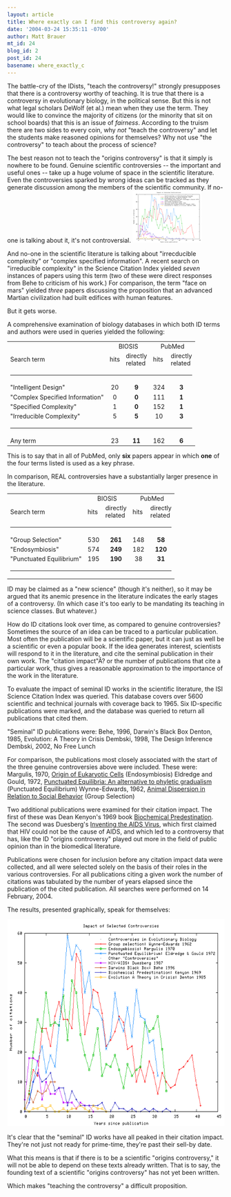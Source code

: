 ```yaml
---
layout: article
title: Where exactly can I find this controversy again?
date: '2004-03-24 15:35:11 -0700'
author: Matt Brauer
mt_id: 24
blog_id: 2
post_id: 24
basename: where_exactly_c
---
```

The battle-cry of the IDists, "teach the controversy!" strongly presupposes that there is a controversy worthy of teaching. It is true that there is a controversy in evolutionary biology, in the political sense. But this is not what legal scholars DeWolf (et al.) mean when they use the term. They would like to convince the majority of citizens (or the minority that sit on school boards) that this is an issue of <i>fairness</i>. According to the truism there are two sides to every coin, why <i>not</i> "teach the controversy" and let the students make reasoned opinions for themselves? Why not use "the controversy" to teach about the process of science?

The best reason not to teach the "origins controversy" is that it simply is nowhere to be found. Genuine scientific controversies -- the important and useful ones -- take up a huge volume of space in the scientific literature. Even the controversies sparked by wrong ideas can be tracked as they generate discussion among the members of the scientific community. If no-one is talking about it, it's not controversial.
<a href="/uploads/2005/brauer_fig1.png"><img alt="brauer_fig1.png" src="/uploads/2005/brauer_fig1-thumb.png" width="160" height="120" border="0" /></a>

<!--more-->

And no-one in the scientific literature is talking about "irrecducible complexity" or "complex specified information". A recent search on "irreducible complexity" in the Science Citation Index yielded <i>seven</i> instances of papers using this term (two of these were direct responses from Behe to criticism of his work.) For comparison, the term "face on mars" yielded <i>three</i> papers discussing the proposition that an advanced Martian civilization had built edifices with human features.

But it gets worse.

A comprehensive examination of biology databases in which both ID terms and authors were used in queries yielded the following:

<table>
	<tr>
		<td></td> <td colspan=2 align="center">BIOSIS</td> <td colspan=2 align="center">PubMed</td>
	</tr>
	<tr>
		<td>Search term</td> <td>hits</td> <td>directly<br>related</td> <td>hits</td> <td>directly<br>related</td>
	</tr>
	<tr>
		<td colspan=5><hr></td>
	</tr>
	<tr>
		<td>"Intelligent Design"</td> <td align="center">20</td> <td align="center"><b>9</b></td> <td align="center">324</td> <td align="center"><b>3</b></td>
	</tr>
	<tr>
		<td>"Complex Specified Information"</td>  <td align="center">0</td> <td align="center"><b>0</b></td> <td align="center">111</td> <td align="center"><b>1</b></td>
	</tr>
	<tr>
		<td>"Specified Complexity"</td>  <td align="center">1</td> <td align="center"><b>0</b></td> <td align="center">152</td> <td align="center"><b>1</b></td>
	</tr>
	<tr>
		<td>"Irreducible Complexity"</td>  <td align="center">5</td> <td align="center"><b>5</b></td> <td align="center">10</td> <td align="center"><b>3</b></td>
	</tr>
	<tr>
		<td colspan=5><hr></td>
	</tr>
	<tr>
		<td>Any term</td> <td align="center">23</td> <td align="center"><b>11</b></td> <td align="center">162</td> <td align="center"><b>6</></td>
	</tr>
</table>

This is to say that in all of PubMed, only <b>six</b> papers appear in which <b>one</b> of the four terms listed is used as a key phrase.

In comparison, REAL controversies have a substantially larger presence in the literature.

<table>
	<tr>
		<td></td> <td colspan=2 align="center">BIOSIS</td> <td colspan=2 align="center">PubMed</td>
	</tr>
	<tr>
		<td>Search term</td> <td>hits</td> <td>directly<br>related</td> <td>hits</td> <td>directly<br>related</td>
	</tr>
	<tr>
		<td colspan=5><hr></td>
	</tr>
	<tr>
		<td>"Group Selection"</td> <td align="center">530</td> <td align="center"><b>261</b></td> <td align="center">148</td> <td align="center"><b>58</b></td>
	</tr>
	<tr>
		<td>"Endosymbiosis"</td>  <td align="center">574</td> <td align="center"><b>249</b></td> <td align="center">182</td> <td align="center"><b>120</b></td>
	</tr>
	<tr>
		<td>"Punctuated Equilibrium"</td>  <td align="center">195</td> <td align="center"><b>190</b></td> <td align="center">38</td> <td align="center"><b>31</b></td>
	</tr>
	<tr>
		<td colspan=5><hr></td>
	</tr>
</table>

ID may be claimed as a "new science" (though it's neither), so it may be argued that its anemic presence in the literature indicates the early stages of a controversy. (In which case it's too early to be mandating its teaching in science classes. But whatever.)

How do ID citations look over time, as compared to genuine controversies? Sometimes the source of an idea can be traced to a particular publication. Most often the publication will be a scientific paper, but it can just as well be a scientific or even a popular book. If the idea generates interest, scientists will respond to it in the literature, and cite the seminal publication in their own work. The "citation impact"Â? or the number of publications that cite a particular work, thus gives a reasonable approximation to the importance of the work in the literature.

To evaluate the impact of seminal ID works in the scientific literature, the ISI Science Citation Index was queried. This database covers over 5600 scientific and technical journals with coverage back to 1965. Six ID-specific publications were marked, and the database was queried to return all publications that cited them.

"Seminal" ID publications were:
Behe, 1996, Darwin's Black Box
Denton, 1985, Evolution: A Theory in Crisis
Dembski, 1998, The Design Inference
Dembski, 2002, No Free Lunch

For comparison, the publications most closely associated with the start of the three genuine controversies above were included. These were:
Margulis, 1970, <u>Origin of Eukaryotic Cells</u> (Endosymbiosis)
Eldredge and Gould, 1972, <u>Punctuated Equilibria: An alternative to phyletic gradualism</u> (Punctuated Equilibrium)
Wynne-Edwards, 1962, <u>Animal Dispersion in Relation to Social Behavior</u> (Group Selection)

Two additional publications were examined for their citation impact. The first of these was Dean Kenyon's 1969 book <u>Biochemical Predestination</u>. The second was Duesberg's <u>Inventing the AIDS Virus</u>, which first claimed that HIV could not be the cause of AIDS, and which led to a controversy that has, like the ID "origins controversy" played out more in the field of public opinion than in the biomedical literature.

Publications were chosen for inclusion before any citation impact data were collected, and all were selected solely on the basis of their roles in the various controversies. For all publications citing a given work the number of citations was tabulated by the number of years elapsed since the publication of the cited publication. All searches were performed on 14 February, 2004.

The results, presented graphically, speak for themselves:

<img alt="brauer_fig1.png" src="/uploads/2005/brauer_fig1.png" width="640" height="480" border="0" />

It's clear that the "seminal" ID works have all peaked in their citation impact. They're not just not ready for prime-time, they're past their sell-by date.

What this means is that if there is to be a scientific "origins controversy," it will not be able to depend on these texts already written. That is to say, the founding text of a scientific "origins controversy" has not yet been written.

Which makes "teaching the controversy" a difficult proposition.
